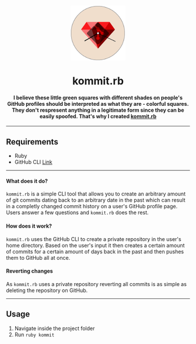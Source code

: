 <h3 align="center">
  <img src="assets/logo.png" alt="fastlane Logo" width="150" align="center">
</h3>

<h1 align="center">kommit.rb</h1>

<h4 align="center">I believe these little green squares with different shades on people's GitHub profiles should be interpreted as what they are - colorful squares. They don't respresent anything in a legitimate form since they can be easily spoofed. That's why I created <ins>kommit.rb</ins></h4>
<hr>

## Requirements

- Ruby
- GitHub CLI [Link](https://cli.github.com/)
<hr>

#### What does it do?

`kommit.rb` is a simple CLI tool that allows you to create an arbitrary amount of git commits dating back to an arbitrary date in the past which can result in a completly changed commit history on a user's GitHub profile page. Users answer a few questions and `kommit.rb` does the rest.

#### How does it work?

`kommit.rb` uses the GitHub CLI to create a private repository in the user's home directory. Based on the user's input it then creates a certain amount of commits for a certain amount of days back in the past and then pushes them to GitHub all at once.

#### Reverting changes

As `kommit.rb` uses a private repository reverting all commits is as simple as deleting the repository on GitHub.

<hr>

## Usage

1. Navigate inside the project folder
2. Run `ruby kommit`
